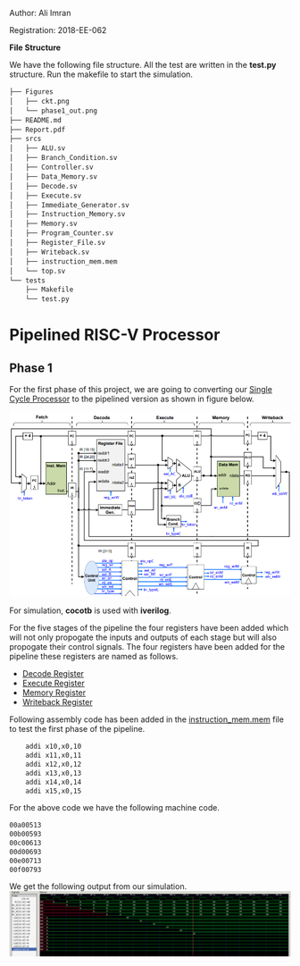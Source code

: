 Author: Ali Imran

Registration: 2018-EE-062


**File Structure**

We have the following file structure. All the test are written in the **test.py** structure. Run the makefile to start the simulation. 
```bash
├── Figures
│   ├── ckt.png
│   └── phase1_out.png
├── README.md
├── Report.pdf
├── srcs
│   ├── ALU.sv
│   ├── Branch_Condition.sv
│   ├── Controller.sv
│   ├── Data_Memory.sv
│   ├── Decode.sv
│   ├── Execute.sv
│   ├── Immediate_Generator.sv
│   ├── Instruction_Memory.sv
│   ├── Memory.sv
│   ├── Program_Counter.sv
│   ├── Register_File.sv
│   ├── Writeback.sv
│   ├── instruction_mem.mem
│   └── top.sv
└── tests
    ├── Makefile
    └── test.py
```

# Pipelined RISC-V Processor
## Phase 1
For the first phase of this project, we are going to  converting our [Single Cycle Processor](../Single-Cycle) to the pipelined version as shown in figure below.

![Pipelined Processor\label{abc}](Figures/ckt.png)

For simulation, **cocotb** is used with **iverilog**.

For the five stages of the pipeline the four registers have been added which will not only propogate the inputs and outputs of each stage but will also propogate their control signals. The four registers have been added for the pipeline these registers are named as follows.

- [Decode Register](srcs/Decode.sv)
- [Execute Register](srcs/Execute.sv)
- [Memory Register](srcs/Memory.sv)
- [Writeback Register](srcs/Writeback.sv)

Following assembly code has been added in the [instruction_mem.mem](srcs/instruction_mem.mem) file to test the first phase of the pipeline.
```assembly
    addi x10,x0,10
    addi x11,x0,11
    addi x12,x0,12
    addi x13,x0,13
    addi x14,x0,14
    addi x15,x0,15
```
For the above code we have the following machine code.
```
00a00513
00b00593
00c00613
00d00693
00e00713
00f00793
```
We get the following output from our simulation.
![Phase 1 Pipeline Output](Figures/phase1_out.png)
